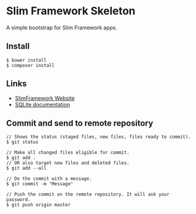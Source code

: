 # Slim Framework Skeleton

A simple bootstrap for Slim Framework apps.

## Install
    $ bower install
    $ composer install

## Links
- [SlimFramework Website](http://www.slimframework.com)
- [SQLite documentation](https://www.sqlite.org)

## Commit and send to remote repository
	// Shows the status (staged files, new files, files ready to commit).
	$ git status

	// Make all changed files eligible for commit.
	$ git add .
	// OR also target new files and deleted files.
	$ git add --all

	// Do the commit with a message.
	$ git commit -m "Message"

	// Push the commit on the remote repository. It will ask your password.
	$ git push origin master